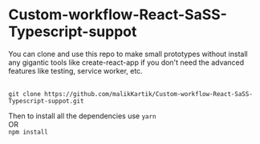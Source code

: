 <h1>Custom-workflow-React-SaSS-Typescript-suppot</h1>
You can clone and use this repo to make small prototypes without install any gigantic tools like create-react-app if you don't need the advanced features like testing, service worker, etc.
<br><br>

`git clone https://github.com/malikKartik/Custom-workflow-React-SaSS-Typescript-suppot.git`

Then to install all the dependencies use
`yarn`<br>
OR<br>
`npm install`
